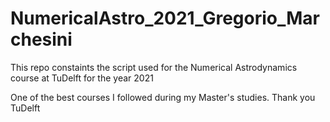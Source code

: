 # NumericalAstro_2021_Gregorio_Marchesini
This repo constaints the script used for the Numerical Astrodynamics course at TuDelft for the year 2021

One of the best courses I followed during my Master's studies. 
Thank you TuDelft

